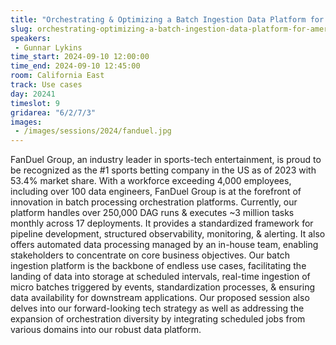 ```yaml
---
title: "Orchestrating & Optimizing a Batch Ingestion Data Platform for Americas #1 Sportsbook"
slug: orchestrating-optimizing-a-batch-ingestion-data-platform-for-americas-1-sportsbook
speakers:
 - Gunnar Lykins
time_start: 2024-09-10 12:00:00
time_end: 2024-09-10 12:45:00
room: California East
track: Use cases
day: 20241
timeslot: 9
gridarea: "6/2/7/3"
images: 
 - /images/sessions/2024/fanduel.jpg
---
```


FanDuel Group, an industry leader in sports-tech entertainment, is proud to be recognized as the #1 sports betting company in the US as of 2023 with 53.4% market share. With a workforce exceeding 4,000 employees, including over 100 data engineers, FanDuel Group is at the forefront of innovation in batch processing orchestration platforms. Currently, our platform handles over 250,000 DAG runs & executes ~3 million tasks monthly across 17 deployments. It provides a standardized framework for pipeline development, structured observability, monitoring, & alerting. It also offers automated data processing managed by an in-house team, enabling stakeholders to concentrate on core business objectives. Our batch ingestion platform is the backbone of endless use cases, facilitating the landing of data into storage at scheduled intervals, real-time ingestion of micro batches triggered by events, standardization processes, & ensuring data availability for downstream applications. Our proposed session also delves into our forward-looking tech strategy as well as addressing the expansion of orchestration diversity by integrating scheduled jobs from various domains into our robust data platform.